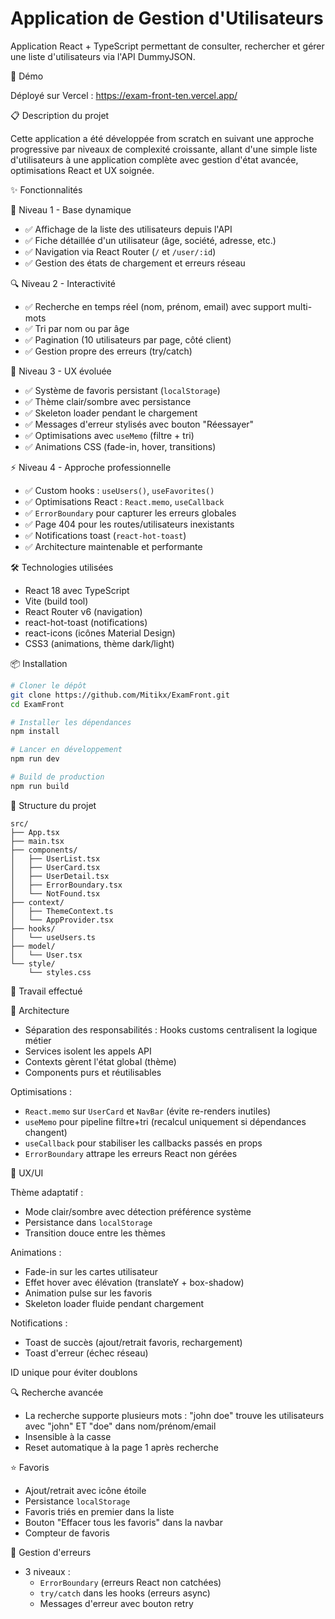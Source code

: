 # Application de Gestion d'Utilisateurs

Application React + TypeScript permettant de consulter, rechercher et gérer une liste d'utilisateurs via l'API DummyJSON.

🚀 Démo

Déployé sur Vercel : https://exam-front-ten.vercel.app/

📋 Description du projet

Cette application a été développée from scratch en suivant une approche progressive par niveaux de complexité croissante, allant d'une simple liste d'utilisateurs à une application complète avec gestion d'état avancée, optimisations React et UX soignée.

✨ Fonctionnalités

🎯 Niveau 1 - Base dynamique

- ✅ Affichage de la liste des utilisateurs depuis l'API
- ✅ Fiche détaillée d'un utilisateur (âge, société, adresse, etc.)
- ✅ Navigation via React Router (`/` et `/user/:id`)
- ✅ Gestion des états de chargement et erreurs réseau

🔍 Niveau 2 - Interactivité

- ✅ Recherche en temps réel (nom, prénom, email) avec support multi-mots
- ✅ Tri par nom ou par âge
- ✅ Pagination (10 utilisateurs par page, côté client)
- ✅ Gestion propre des erreurs (try/catch)

🎨 Niveau 3 - UX évoluée

- ✅ Système de favoris persistant (`localStorage`)
- ✅ Thème clair/sombre avec persistance
- ✅ Skeleton loader pendant le chargement
- ✅ Messages d'erreur stylisés avec bouton "Réessayer"
- ✅ Optimisations avec `useMemo` (filtre + tri)
- ✅ Animations CSS (fade-in, hover, transitions)

⚡ Niveau 4 - Approche professionnelle

- ✅ Custom hooks : `useUsers()`, `useFavorites()`
- ✅ Optimisations React : `React.memo`, `useCallback`
- ✅ `ErrorBoundary` pour capturer les erreurs globales
- ✅ Page 404 pour les routes/utilisateurs inexistants
- ✅ Notifications toast (`react-hot-toast`)
- ✅ Architecture maintenable et performante

🛠️ Technologies utilisées

- React 18 avec TypeScript
- Vite (build tool)
- React Router v6 (navigation)
- react-hot-toast (notifications)
- react-icons (icônes Material Design)
- CSS3 (animations, thème dark/light)

📦 Installation

```bash
# Cloner le dépôt
git clone https://github.com/Mitikx/ExamFront.git
cd ExamFront

# Installer les dépendances
npm install

# Lancer en développement
npm run dev

# Build de production
npm run build
```

📁 Structure du projet

```
src/
├── App.tsx
├── main.tsx
├── components/
│   ├── UserList.tsx
│   ├── UserCard.tsx
│   ├── UserDetail.tsx
│   ├── ErrorBoundary.tsx
│   └── NotFound.tsx
├── context/
│   ├── ThemeContext.ts
│   └── AppProvider.tsx
├── hooks/
│   └── useUsers.ts
├── model/
│   └── User.tsx
└── style/
    └── styles.css
```

🎯 Travail effectué

🔧 Architecture

- Séparation des responsabilités : Hooks customs centralisent la logique métier
- Services isolent les appels API
- Contexts gèrent l'état global (thème)
- Components purs et réutilisables

Optimisations :

- `React.memo` sur `UserCard` et `NavBar` (évite re-renders inutiles)
- `useMemo` pour pipeline filtre+tri (recalcul uniquement si dépendances changent)
- `useCallback` pour stabiliser les callbacks passés en props
- `ErrorBoundary` attrape les erreurs React non gérées

🎨 UX/UI

Thème adaptatif :

- Mode clair/sombre avec détection préférence système
- Persistance dans `localStorage`
- Transition douce entre les thèmes

Animations :

- Fade-in sur les cartes utilisateur
- Effet hover avec élévation (translateY + box-shadow)
- Animation pulse sur les favoris
- Skeleton loader fluide pendant chargement

Notifications :

- Toast de succès (ajout/retrait favoris, rechargement)
- Toast d'erreur (échec réseau)

ID unique pour éviter doublons

🔍 Recherche avancée

- La recherche supporte plusieurs mots : "john doe" trouve les utilisateurs avec "john" ET "doe" dans nom/prénom/email
- Insensible à la casse
- Reset automatique à la page 1 après recherche

⭐ Favoris

- Ajout/retrait avec icône étoile
- Persistance `localStorage`
- Favoris triés en premier dans la liste
- Bouton "Effacer tous les favoris" dans la navbar
- Compteur de favoris

🚦 Gestion d'erreurs

- 3 niveaux :
  - `ErrorBoundary` (erreurs React non catchées)
  - `try/catch` dans les hooks (erreurs async)
  - Messages d'erreur avec bouton retry
